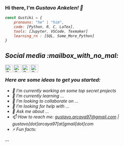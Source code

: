 ### Hi there, I'm <em>Gustavo Ankelen<em>! 👋

```js
const Gustiki = {
    pronouns: "he" | "him",
    code: [Python, R, C, LaTex],
    tools: [Jupyter, VSCode, Texmaker]
    learning_rn : [SQL, Some_More_Python]
}

```
## Social media :mailbox_with_no_mal:

<a href="https://www.linkedin.com/in/gustavo-arcaya-308054223/">
  <img align="left" alt="Gus's LinkdeIn" width="25px" src="https://cdn.jsdelivr.net/npm/simple-icons@v3/icons/linkedin.svg" />
</a>
<a href="https://www.instagram.com/gustavo_renato/">
  <img align="left" alt="Gus's Instagram" width="25px" src="https://cdn.jsdelivr.net/npm/simple-icons@v3/icons/instagram.svg" />
</a>
<a href="https://www.facebook.com/renatogustavoAE/">
  <img align="left" alt="Gus's Facebook" width="25px" src="https://cdn.jsdelivr.net/npm/simple-icons@v3/icons/facebook.svg" />
</a> 
<a href="https://www.twitch.tv/gustiki">
  <img align="left" alt="Gus's TTV" width="25px" src="https://cdn.jsdelivr.net/npm/simple-icons@v3/icons/twitch.svg" />
</a><br>



### Here are some ideas to get you started:

- 🔭 I’m currently working on some top secret projects 
- 🌱 I’m currently learning ...
- 👯 I’m looking to collaborate on ...
- 🤔 I’m looking for help with ...
- 💬 Ask me about ...
- 📫 How to reach me: gustavo.arcaya97@gmail.com | gustavo[dot]arcaya97[at]gmail[dot]com
- ⚡ Fun facts:


--
